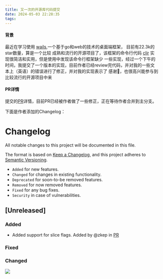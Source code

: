 ```yaml
---
title: 又一次的开源库代码提交
date: 2024-05-03 22:28:35
tags:
---
```


#### 背景
   最近在学习使用 [wails](https://github.com/wailsapp/wails),一个基于go和web的技术的桌面端框架， 目前有22.3k的star数量，算是一个比较 成熟和流行的开源项目了，该框架的命令行代码 [clir](https://github.com/leaanthony/clir) 实现很简洁和实用，但是使用中发现该命令行框架缺少 一些实现，经过一个下午的时间，我提交了一个版本的实现，目前作者已经review完代码，并对我的一些文本上（英语）的错误进行了修正，并对我的实现表示了 感谢🙏，也很高兴能参与到比较流行的开源项目中来

#### PR详情
提交的[PR](https://github.com/leaanthony/clir/pull/23)详情，目前PR已经被作者做了一些修正，正在等待作者合并到主分支。


下面是作者添加的Changelog： 

# Changelog

All notable changes to this project will be documented in this file.

The format is based on [Keep a Changelog](https://keepachangelog.com/en/1.0.0/),
and this project adheres to [Semantic Versioning](https://semver.org/spec/v2.0.0.html).

- `Added` for new features.
- `Changed` for changes in existing functionality.
- `Deprecated` for soon-to-be removed features.
- `Removed` for now removed features.
- `Fixed` for any bug fixes.
- `Security` in case of vulnerabilities.

## [Unreleased]

### Added
- Added support for slice flags. Added by @zkep in [PR](https://github.com/leaanthony/clir/pull/23)

### Fixed

### Changed

![](/images/clir/pr.png)


    

